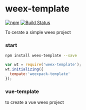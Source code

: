 # weex-template

[![npm](https://img.shields.io/npm/v/weex-previewer.svg?maxAge=2592000)]() 
[![Build Status](https://travis-ci.org/weexteam/weex-template.svg?branch=master)](https://travis-ci.org/weexteam/weex-template)

To cerate a simple weex project

### start

``` bash
npm install weex-template --save
```

``` js
var wt = require('weex-template');
wt.initializing({
  tempate:'weexpack-template'
});

```


### vue-template

to create a vue weex project
